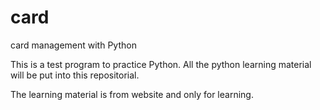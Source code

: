 # card
card management with Python

This is a test program to practice Python. All the python learning material will be put into this repositorial.

The learning material is from website and only for learning.
